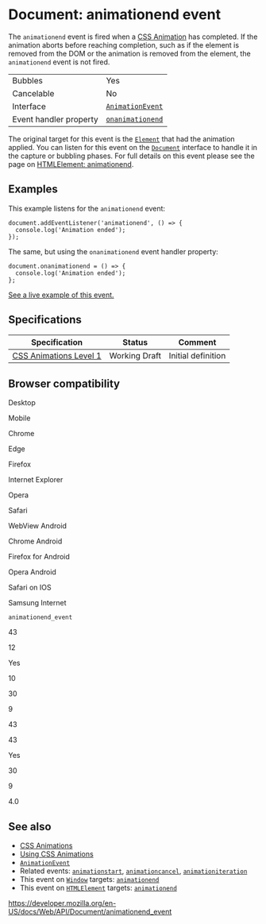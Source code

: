 # Document: animationend event

The `animationend` event is fired when a [CSS Animation](https://developer.mozilla.org/en-US/docs/Web/CSS/CSS_Animations) has completed. If the animation aborts before reaching completion, such as if the element is removed from the DOM or the animation is removed from the element, the `animationend` event is not fired.

<table><tbody><tr class="odd"><td>Bubbles</td><td>Yes</td></tr><tr class="even"><td>Cancelable</td><td>No</td></tr><tr class="odd"><td>Interface</td><td><a href="../animationevent"><code>AnimationEvent</code></a></td></tr><tr class="even"><td>Event handler property</td><td><a href="../globaleventhandlers/onanimationend"><code>onanimationend</code></a></td></tr></tbody></table>

The original target for this event is the [`Element`](../element) that had the animation applied. You can listen for this event on the [`Document`](../document) interface to handle it in the capture or bubbling phases. For full details on this event please see the page on [HTMLElement: animationend](../htmlelement/animationend_event).

## Examples

This example listens for the `animationend` event:

    document.addEventListener('animationend', () => {
      console.log('Animation ended');
    });

The same, but using the `onanimationend` event handler property:

    document.onanimationend = () => {
      console.log('Animation ended');
    };

[See a live example of this event.](../htmlelement/animationend_event#live_example)

## Specifications

<table><thead><tr class="header"><th>Specification</th><th>Status</th><th>Comment</th></tr></thead><tbody><tr class="odd"><td><a href="https://drafts.csswg.org/css-animations-1/#eventdef-animationevent-animationend">CSS Animations Level 1</a></td><td><span class="spec-wd">Working Draft</span></td><td>Initial definition</td></tr></tbody></table>

## Browser compatibility

Desktop

Mobile

Chrome

Edge

Firefox

Internet Explorer

Opera

Safari

WebView Android

Chrome Android

Firefox for Android

Opera Android

Safari on IOS

Samsung Internet

`animationend_event`

43

12

Yes

10

30

9

43

43

Yes

30

9

4.0

## See also

- [CSS Animations](https://developer.mozilla.org/en-US/docs/Web/CSS/CSS_Animations)
- [Using CSS Animations](https://developer.mozilla.org/en-US/docs/Web/CSS/CSS_Animations/Using_CSS_animations)
- [`AnimationEvent`](../animationevent)
- Related events: [`animationstart`](animationstart_event), [`animationcancel`](animationcancel_event), [`animationiteration`](animationiteration_event)
- This event on [`Window`](../window) targets: [`animationend`](../window/animationend_event)
- This event on [`HTMLElement`](../htmlelement) targets: [`animationend`](../htmlelement/animationend_event)

<a href="https://developer.mozilla.org/en-US/docs/Web/API/Document/animationend_event" class="_attribution-link">https://developer.mozilla.org/en-US/docs/Web/API/Document/animationend_event</a>
